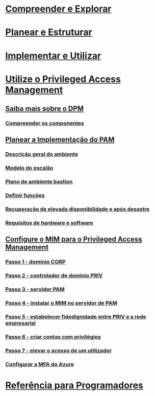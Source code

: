 # [Compreender e Explorar](/microsoft-identity-manager/understand-explore/microsoft-identity-manager-2016)
# [Planear e Estruturar](/microsoft-identity-manager/plan-design/microsoft-identity-manager-2016-supported-platforms)
# [Implementar e Utilizar](/microsoft-identity-manager/deploy-use/microsoft-identity-manager-deploy)
# [Utilize o Privileged Access Management](privileged-identity-management-for-active-directory-domain-services.md)
## [Saiba mais sobre o DPM](privileged-identity-management-for-active-directory-domain-services.md)
### [Compreender os componentes](principles-of-operation.md)
## [Planear a Implementação do PAM](environment-overview.md)
### [Descrição geral do ambiente](environment-overview.md)
### [Modelo do escalão](tier-model-for-partitioning-administrative-privileges.md)
### [Plano de ambiente bastion](planning-bastion-environment.md)
### [Definir funções](defining-roles-for-pam.md)
### [Recuperação de elevada disponibilidade e após desastre](high-availability-disaster-recovery-considerations-bastion-environment.md)
### [Requisitos de hardware e software](hardware-software-requirements.md)
## [Configure o MIM para o Privileged Access Management](configuring-mim-environment-for-pam.md)
### [Passo 1 - domínio CORP](step-1-prepare-corp-domain.md)
### [Passo 2 - controlador de domínio PRIV](step-2-prepare-priv-domain-controller.md)
### [Passo 3 - servidor PAM](step-3-prepare-pam-server.md)
### [Passo 4 - instalar o MIM no servidor de PAM](step-4-install-mim-components-on-pam-server.md)
### [Passo 5 - estabelecer fidedignidade entre PRIV e a rede empresarial](step-5-establish-trust-between-priv-corp-forests.md)
### [Passo 6 - criar contas com privilégios](step-6-transition-group-to-pam.md)
### [Passo 7 - elevar o acesso de um utilizador](step-7-elevate-user-access.md)
### [Configurar a MFA do Azure](use-azure-mfa-for-activation.md)
# [Referência para Programadores](/microsoft-identity-manager/reference/microsoft-identity-manager-2016-developer-reference)


<!--HONumber=Jul16_HO3-->



